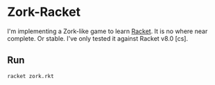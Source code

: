 # Zork-Racket

I'm implementing a Zork-like game to learn [Racket](). It is no where near complete. Or stable. I've only tested it against Racket v8.0 [cs].

## Run

```
racket zork.rkt
```
